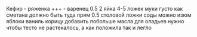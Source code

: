 Кефир - ряженка +++ - варенец 0.5
2 яйка
4-5 ложек муки
густо как сметана должно быть
туда прям 0.5 столовой ложки соды
можно изюм яблоки ваниль корицу добавить
побольше масла для оладьев
нужно чтобы тесто не растекалось, а как положила так и легло
